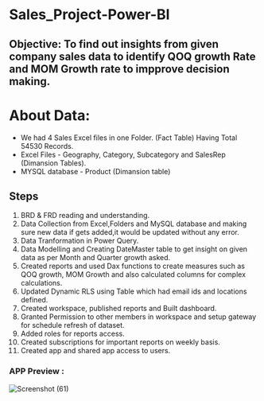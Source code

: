 # Sales_Project-Power-BI

## Objective: To find out insights from given company sales data to identify QOQ growth Rate and MOM Growth rate to impprove decision making.

# About Data:
- We had 4 Sales Excel files in one Folder. (Fact Table) Having  Total 54530 Records.
- Excel Files - Geography, Category, Subcategory and SalesRep (Dimansion Tables).
- MYSQL database - Product (Dimansion table)

## Steps
1. BRD & FRD reading and understanding.
2. Data Collection from Excel,Folders and MySQL database and making sure new data if gets added,it would be updated without any error.
3. Data Tranformation in Power Query.
4. Data Modelling and Creating DateMaster table to get insight on given data as per Month and Quarter growth asked.
5. Created reports and used Dax functions to create measures such as QOQ growth, MOM Growth and also calculated columns for complex calculations.
6. Updated Dynamic RLS using Table which had email ids and locations defined.
7. Created workspace, published reports and Built dashboard.
8. Granted Permission to other members in workspace and setup gateway for schedule refresh of dataset.
9. Added roles for reports access.
10. Created subscriptions for important reports on weekly basis.
11. Created app and shared app access to users.

### APP Preview : 

![Screenshot (61)](https://github.com/mayank00927/Sales_Project-Power-BI/assets/96683686/eb2a670a-6c29-4403-b6ef-6f9e0e94fe2e)

